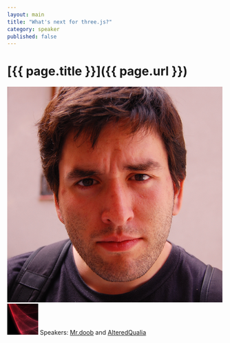 ```yaml
---
layout: main
title: "What's next for three.js?"
category: speaker
published: false
---
```


# [{{ page.title }}]({{ page.url }})

<a href="http://mrdoob.com"><img src="/images/mr-doob.png" class="speaker" alt="Mr.doob"></a>
<a href="http://alteredqualia.com"><img src="/images/alteredq.png" class="speaker" alt="AlteredQualia"></a>
Speakers: <a href="http://mrdoob.com">Mr.doob</a> and <a href="http://alteredqualia.com">AlteredQualia</a>


